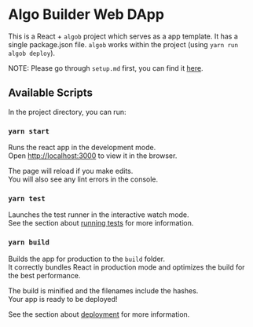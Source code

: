 # Algo Builder Web DApp

This is a React + `algob` project which serves as a app template. It has a single package.json file. `algob` works within the project (using `yarn run algob deploy`).

NOTE: Please go through `setup.md` first, you can find it [here](https://github.com/scale-it/algo-builder-templates/tree/master/docs/setup.md).

## Available Scripts

In the project directory, you can run:

### `yarn start`

Runs the react app in the development mode.\
Open [http://localhost:3000](http://localhost:3000) to view it in the browser.

The page will reload if you make edits.\
You will also see any lint errors in the console.

### `yarn test`

Launches the test runner in the interactive watch mode.\
See the section about [running tests](https://facebook.github.io/create-react-app/docs/running-tests) for more information.

### `yarn build`

Builds the app for production to the `build` folder.\
It correctly bundles React in production mode and optimizes the build for the best performance.

The build is minified and the filenames include the hashes.\
Your app is ready to be deployed!

See the section about [deployment](https://facebook.github.io/create-react-app/docs/deployment) for more information.
